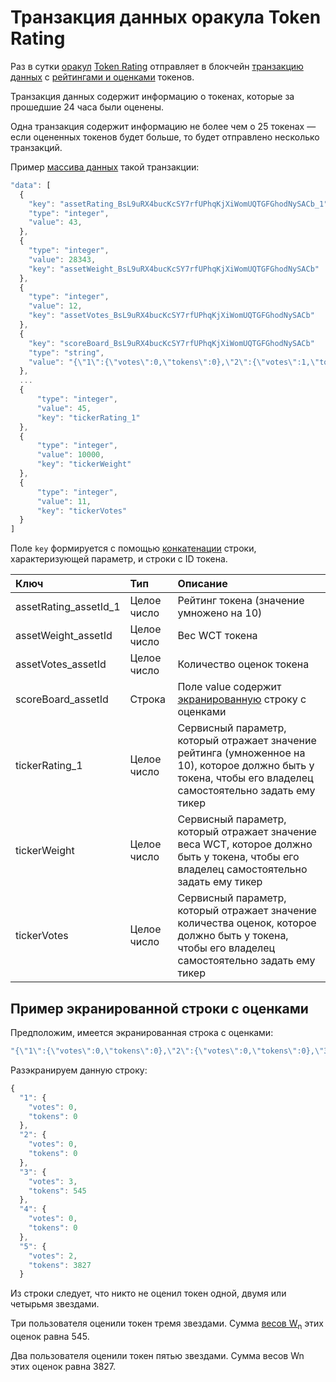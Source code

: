 # Транзакция данных оракула Token Rating

Раз в сутки [оракул](/waves-oracles/oracle.md) [Token Rating](https://oracles.wavesexplorer.com/oracle/3P2eDV4pWJGmPjLGLrW4dsMA53te4gzkwnH) отправляет в блокчейн [транзакцию данных](/blockchain/transaction-type/data-transaction.md) с [рейтингами и оценками](/waves-token-rating/rating-formula.md) токенов.

Транзакция данных содержит информацию о токенах, которые за прошедшие 24 часа были оценены.

Одна транзакция содержит информацию не более чем о 25 токенах — если оцененных токенов будет больше, то будет отправлено несколько транзакций.

Пример [массива данных](/blockchain/transaction-type/data-transaction.md) такой транзакции:

``` js
"data": [
  {
    "key": "assetRating_BsL9uRX4bucKcSY7rfUPhqKjXiWomUQTGFGhodNySACb_1"
    "type": "integer",
    "value": 43,
  },
  {
    "type": "integer",
    "value": 28343,
    "key": "assetWeight_BsL9uRX4bucKcSY7rfUPhqKjXiWomUQTGFGhodNySACb"
  },
  {
    "type": "integer",
    "value": 12,
    "key": "assetVotes_BsL9uRX4bucKcSY7rfUPhqKjXiWomUQTGFGhodNySACb"
  },
  {
    "key": "scoreBoard_BsL9uRX4bucKcSY7rfUPhqKjXiWomUQTGFGhodNySACb"
    "type": "string",
    "value": "{\"1\":{\"votes\":0,\"tokens\":0},\"2\":{\"votes\":1,\"tokens\":322},\"3\":{\"votes\":0,\"tokens\":0},\"4\":{\"votes\":0,\"tokens\":0},\"5\":{\"votes\":1,\"tokens\":1120}}",
  },
  ...
  {
      "type": "integer",
      "value": 45,
      "key": "tickerRating_1"
  },
  {
      "type": "integer",
      "value": 10000,
      "key": "tickerWeight"
  },
  {
      "type": "integer",
      "value": 11,
      "key": "tickerVotes"
  }
]
```

Поле `key` формируется с помощью [конкатенации](https://ru.wikipedia.org/wiki/Конкатенация) строки, характеризующей параметр, и строки с ID токена.

| Ключ | Тип | Описание |
| :--- | :--- | :--- |
| assetRating_assetId_1 | Целое число | Рейтинг токена (значение умножено на 10) |
| assetWeight_assetId | Целое число | Вес WCT токена |
| assetVotes_assetId | Целое число | Количество оценок токена |
| scoreBoard_assetId | Строка | Поле value содержит [экранированную](https://ru.wikipedia.org/wiki/Экранирование_символов) строку с оценками |
| tickerRating_1 | Целое число | Сервисный параметр, который отражает значение рейтинга (умноженное на 10), которое должно быть у токена, чтобы его владелец самостоятельно задать ему тикер |
| tickerWeight | Целое число | Сервисный параметр, который отражает значение веса WCT, которое должно быть у токена, чтобы его владелец самостоятельно задать ему тикер |
| tickerVotes | Целое число | Сервисный параметр, который отражает значение количества оценок, которое должно быть у токена, чтобы его владелец самостоятельно задать ему тикер |


## Пример экранированной строки с оценками

Предположим, имеется экранированная строка с оценками:

 ``` js
 "{\"1\":{\"votes\":0,\"tokens\":0},\"2\":{\"votes\":0,\"tokens\":0},\"3\":{\"votes\":3,\"tokens\":545},\"4\":{\"votes\":0,\"tokens\":0},\"5\":{\"votes\":2,\"tokens\":3827}}"
 ```

Разэкранируем данную строку:

``` js
{
  "1": {
    "votes": 0,
    "tokens": 0
  },
  "2": {
    "votes": 0,
    "tokens": 0
  },
  "3": {
    "votes": 3,
    "tokens": 545
  },
  "4": {
    "votes": 0,
    "tokens": 0
  },
  "5": {
    "votes": 2,
    "tokens": 3827
  }
```

Из строки следует, что никто не оценил токен одной, двумя или четырьмя звездами.

Три пользователя оценили токен тремя звездами. Сумма [весов W<sub>n</sub>](/waves-token-rating/rating-formula.md) этих оценок равна 545.

Два пользователя оценили токен пятью звездами. Сумма весов Wn этих оценок равна 3827.

